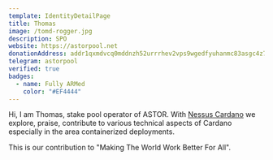 ```yaml
---
template: IdentityDetailPage
title: Thomas
image: /tomd-rogger.jpg
description: SPO
website: https://astorpool.net
donationAddress: addr1qxmdvcq0mddnzh52urrrhev2vps9wgedfyuhanmc83asgc4z72saryx8p579r9cglyujarcw37r9ucr7f02lkxduerkqm8xxwf
telegram: astorpool
verified: true
badges:
  - name: Fully ARMed
    color: "#EF4444"
---
```


Hi, I am Thomas, stake pool operator of ASTOR. With [Nessus Cardano](https://github.com/tdiesler/nessus-cardano) we explore, praise, contribute to various technical aspects of Cardano especially in the area containerized deployments.

This is our contribution to "Making The World Work Better For All".
